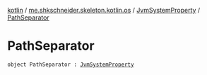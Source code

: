 [kotlin](../../index.md) / [me.shkschneider.skeleton.kotlin.os](../index.md) / [JvmSystemProperty](index.md) / [PathSeparator](./-path-separator.md)

# PathSeparator

`object PathSeparator : `[`JvmSystemProperty`](index.md)